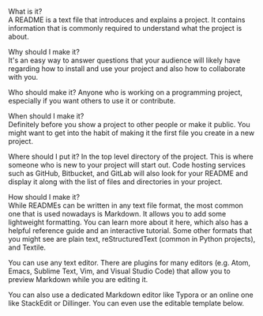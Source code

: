  
What is it?        
A README is a text file that introduces and explains a project. It contains information that is commonly required to understand what the project is about.
        
Why should I make it?    
It's an easy way to answer questions that your audience will likely have regarding how to install and use your project and also how to collaborate with you.
     
Who should make it? 
Anyone who is working on a programming project, especially if you want others to use it or contribute.
       
When should I make it?      
Definitely before you show a project to other people or make it public. You might want to get into the habit of making it the first file you create in a new project.
  
Where should I put it? 
In the top level directory of the project. This is where someone who is new to your project will start out. Code hosting services such as GitHub, Bitbucket, and GitLab will also look for your README and display it along with the list of files and directories in your project.
   
How should I make it?  
While READMEs can be written in any text file format, the most common one that is used nowadays is Markdown. It allows you to add some lightweight formatting. You can learn more about it here, which also has a helpful reference guide and an interactive tutorial. Some other formats that you might see are plain text, reStructuredText (common in Python projects), and Textile.

You can use any text editor. There are plugins for many editors (e.g. Atom, Emacs, Sublime Text, Vim, and Visual Studio Code) that allow you to preview Markdown while you are editing it.

You can also use a dedicated Markdown editor like Typora or an online one like StackEdit or Dillinger. You can even use the editable template below.
 
